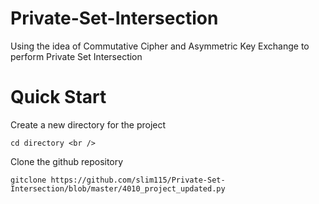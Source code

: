 # Private-Set-Intersection
Using the idea of Commutative Cipher and Asymmetric Key Exchange  to perform Private Set Intersection

# Quick Start
Create a new directory for the project <br />

``cd directory <br />``

Clone the github repository <br />

``gitclone https://github.com/slim115/Private-Set-Intersection/blob/master/4010_project_updated.py``
